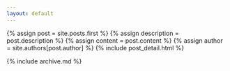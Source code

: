 ```yaml
---
layout: default
---
```


  {% assign post = site.posts.first %}
  {% assign description = post.description %}
  {% assign content = post.content %}
  {% assign author = site.authors[post.author] %}
  {% include post_detail.html %}




  {% include archive.md %}